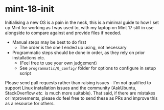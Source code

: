 # mint-18-init

Initialising a new OS is a pain in the neck, this is a minimal guide to how I set up Mint for working as I was used to, with my laptop on Mint 17 still in use alongside to compare against and provide files if needed.

- Manual steps may be best to do first
  - The order is the one I ended up using, not necessary
- Programmatic steps should be done in order, as they rely on prior installations etc.
  - (Feel free to use your own judgement)
  - See `programmatic/0_config/` folder for options to configure in setup script

Please send pull requests rather than raising issues - I'm not qualified to support Linux installation issues and the community (AskUbuntu, StackOverflow _etc._ is much more suitable). That said, if there are mistakes or improvements, please do feel free to send these as PRs and improve this as a resource for others.
